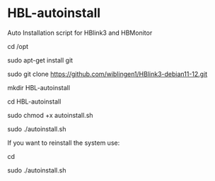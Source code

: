 # HBL-autoinstall
Auto Installation script for HBlink3 and HBMonitor


cd /opt

sudo apt-get install git

sudo git clone https://github.com/wiblingen1/HBlink3-debian11-12.git

mkdir HBL-autoinstall

cd HBL-autoinstall

sudo chmod +x autoinstall.sh

sudo ./autoinstall.sh

If you want to reinstall the system use:

cd

sudo ./autoinstall.sh


